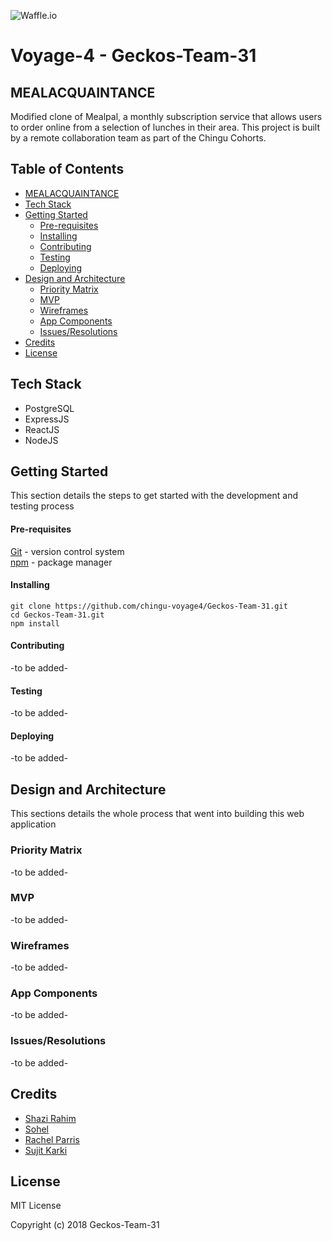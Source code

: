 ![Waffle.io](https://img.shields.io/badge/waffle-Inbox%200%20%7C%20Backlog%200%20%7C%20Next%200%20%7C%20In%20Progress%200%20%7C%20Review%200%20%7C%20Done%200-green.svg)

# Voyage-4 - Geckos-Team-31
## MEALACQUAINTANCE
Modified clone of Mealpal, a monthly subscription service that allows users to order online from a selection of lunches in their area. This project is built by a remote collaboration team as part of the Chingu Cohorts. 

## Table of Contents
* [MEALACQUAINTANCE](#mealacquaintance)
* [Tech Stack](#tech-stack)
* [Getting Started](#getting-started)
    * [Pre-requisites](#pre-requisites)
    * [Installing](#installing)
    * [Contributing](#contributing)
    * [Testing](#testing)
    * [Deploying](#deploying)
* [Design and Architecture](#design-and-architecture)
    * [Priority Matrix](#priority-matrix)
    * [MVP](#mvp)
    * [Wireframes](#wireframes)
    * [App Components](#app-components)
    * [Issues/Resolutions](#issuesresolutions)
* [Credits](#credits)
* [License](#license)

## Tech Stack
* PostgreSQL
* ExpressJS
* ReactJS
* NodeJS


## Getting Started
This section details the steps to get started with the development and testing process

#### Pre-requisites
[Git](https://git-scm.com/downloads) - version control system   
[npm](https://docs.npmjs.com/getting-started/installing-node) - package manager

#### Installing
```
git clone https://github.com/chingu-voyage4/Geckos-Team-31.git
cd Geckos-Team-31.git
npm install
```

#### Contributing 
-to be added-

#### Testing
-to be added-

#### Deploying
-to be added-


## Design and Architecture 
This sections details the whole process that went into building this web application 

### Priority Matrix
-to be added-

### MVP
-to be added-

### Wireframes
-to be added-

### App Components
-to be added-

### Issues/Resolutions
-to be added-


## Credits
* [Shazi Rahim](https://github.com/shazrahim94)
* [Sohel](https://github.com/Sohel-ASM)
* [Rachel Parris](https://github.com/RachelParris)
* [Sujit Karki](https://github.com/Swoozeki) 


## License
MIT License

Copyright (c) 2018 Geckos-Team-31
